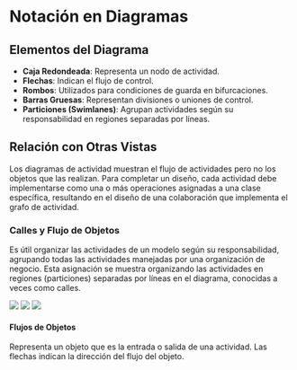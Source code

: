 
# Notación en Diagramas

## Elementos del Diagrama

- **Caja Redondeada**: Representa un nodo de actividad.
- **Flechas**: Indican el flujo de control.
- **Rombos**: Utilizados para condiciones de guarda en bifurcaciones.
- **Barras Gruesas**: Representan divisiones o uniones de control.
- **Particiones (Swimlanes)**: Agrupan actividades según su responsabilidad en regiones separadas por líneas.

## Relación con Otras Vistas

Los diagramas de actividad muestran el flujo de actividades pero no los objetos que las realizan. Para completar un diseño, cada actividad debe implementarse como una o más operaciones asignadas a una clase específica, resultando en el diseño de una colaboración que implementa el grafo de actividad.

### Calles y Flujo de Objetos

Es útil organizar las actividades de un modelo según su responsabilidad, agrupando todas las actividades manejadas por una organización de negocio. Esta asignación se muestra organizando las actividades en regiones (particiones) separadas por líneas en el diagrama, conocidas a veces como calles.

![](https://lh7-us.googleusercontent.com/docsz/AD_4nXehLPilBNohHj9fZGtP7w8AM8yGKLCbe-Y2-0w_P2Fe1FrgTZE6MZ6T8wg72SZeBbdgGVG1kTxxq_6lkwMZEMoFnmZmwQU2_smV8O-GVSHcOBfBM-vE0BzOv4CwmoRS2rXiiiNIQyhzrTan31cS5vKYeTBi?key=VReuh94fGGpJZLGsXsGdUQ)
![](https://lh7-us.googleusercontent.com/docsz/AD_4nXfayz4GpZjvevUEqgSPXdJ0-kepS_CoxRGik1nnyq3ULIGmjkqQX_tOJGWihs92qNadBjjOLPS-Km8qrnRd14Suig1Z7Fs9NwVtdIWCdaPN0G0_oVLaurzDp2owRCdnUQ_UefRdR02FYu4ZD0ZXeWxDp1IY?key=VReuh94fGGpJZLGsXsGdUQ)
![](https://lh7-us.googleusercontent.com/docsz/AD_4nXcW-cXVAD9eHSYSgo6bjyvmNJJddm_6l_pDXKku8Q0AGWShfVNB77I1H5e9kHavyozWDOSxZP-ugHecbJn2Bfb3G_gxX2TWQMRtcmhcH-sjanq9AXZ4c65XlS-l-jsTYAFTAmZQr_cKJ57Z5zLxTRKhXvKl?key=VReuh94fGGpJZLGsXsGdUQ)

#### Flujos de Objetos

Representa un objeto que es la entrada o salida de una actividad. Las flechas indican la dirección del flujo del objeto.
